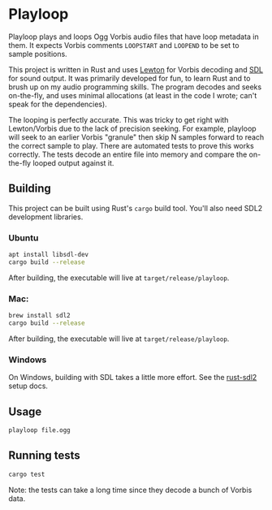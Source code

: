 # Playloop

Playloop plays and loops Ogg Vorbis audio files that have loop metadata in them. It expects Vorbis comments `LOOPSTART` and `LOOPEND` to be set to sample positions.

This project is written in Rust and uses [Lewton](https://github.com/RustAudio/lewton) for Vorbis decoding and [SDL](https://www.libsdl.org/) for sound output. It was primarily developed for fun, to learn Rust and to brush up on my audio programming skills. The program decodes and seeks on-the-fly, and uses minimal allocations (at least in the code I wrote; can't speak for the dependencies).

The looping is perfectly accurate. This was tricky to get right with Lewton/Vorbis due to the lack of precision seeking. For example, playloop will seek to an earlier Vorbis "granule" then skip N samples forward to reach the correct sample to play. There are automated tests to prove this works correctly. The tests decode an entire file into memory and compare the on-the-fly looped output against it.

## Building

This project can be built using Rust's `cargo` build tool. You'll also need SDL2 development libraries.

### Ubuntu

```sh
apt install libsdl-dev
cargo build --release
```

After building, the executable will live at `target/release/playloop`.

### Mac:

```sh
brew install sdl2
cargo build --release
```

After building, the executable will live at `target/release/playloop`.

### Windows

On Windows, building with SDL takes a little more effort. See the [rust-sdl2](https://github.com/Rust-SDL2/rust-sdl2) setup docs.

## Usage

```sh
playloop file.ogg
```

## Running tests

```sh
cargo test
```

Note: the tests can take a long time since they decode a bunch of Vorbis data.
